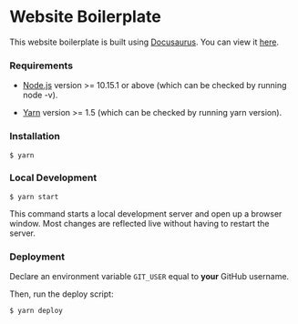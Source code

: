 # Website Boilerplate

This website boilerplate is built using [Docusaurus](https://v2.docusaurus.io/). You can view it [here](https://icpc-guc-community.github.io/website-boilerplate/).

### Requirements

* [Node.js](https://nodejs.org/en/download/) version >= 10.15.1 or above (which can be checked by running node -v).

* [Yarn](https://classic.yarnpkg.com/en/) version >= 1.5 (which can be checked by running yarn version).

### Installation

```
$ yarn
```

### Local Development

```
$ yarn start
```

This command starts a local development server and open up a browser window. Most changes are reflected live without having to restart the server.

### Deployment

Declare an environment variable `GIT_USER` equal to **your** GitHub username.

Then, run the deploy script:

```
$ yarn deploy
```